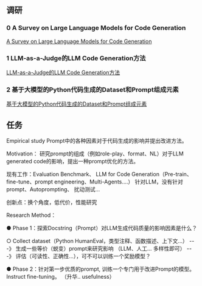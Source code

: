 ## 调研
### 0 A Survey on Large Language Models for Code Generation
[A Survey on Large Language Models for Code Generation](Research/A%20Survey%20on%20Large%20Language%20Models%20for%20Code%20Generation)
### 1 LLM-as-a-Judge的LLM Code Generation方法
[LLM-as-a-Judge的LLM Code Generation方法](Research/LLM-as-a-Judge的LLM%20Code%20Generation方法)

### 2 基于大模型的Python代码生成的Dataset和Prompt组成元素
[基于大模型的Python代码生成的Dataset和Prompt组成元素](Research/基于大模型的Python代码生成的Dataset和Prompt组成元素)



## 任务
Empirical study Prompt中的各种因素对于代码生成的影响并提出改进方法。

Motivation： 研究prompt的组成（例如role-play、format、NL）对于LLM generated code的影响，提出一种prompt优化的方法。

现有工作：Evaluation Benchmark、 LLM for Code Generation（Pre-train、fine-tune、prompt engineering、Multi-Agents....） 针对LLM，没有针对prompt、Autoprompting、 扰动测试...

创新点：换个角度，低代价，性能研究

Research Method：

● Phase 1：探索Docstring（Prompt）对LLM生成代码质量的影响因素是什么？

○ Collect dataset（Python HumanEval，类型注释、函数描述、上下文...） ---》 生成一些等价（蜕变）prompt来研究影响 （LLM、人工... 多样性即可） ---》 评估（可读性、正确性...），可不可以训练一个奖励模型？

● Phase 2：针对第一步优质的prompt, 训练一个专门用于改进Prompt的模型。 Instruct fine-tuning。 （升华.. usefulness）